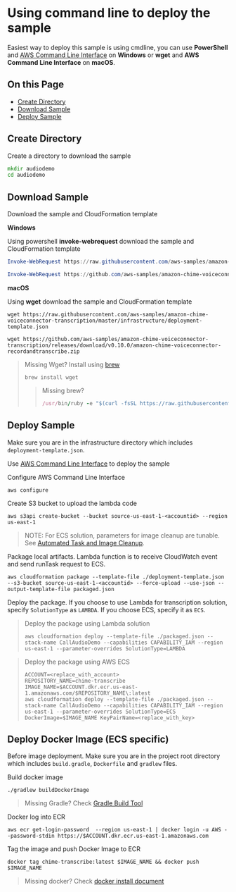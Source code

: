 # Using command line to deploy the sample

Easiest way to deploy this sample is using cmdline, you can use **PowerShell** and [AWS Command Line Interface](https://aws.amazon.com/cli/) on **Windows** or **wget** and **AWS Command Line Interface** on **macOS**.

## On this Page
- [Create Directory](#create-directory)
- [Download Sample](#download-sample)
- [Deploy Sample](#deploy-sample)

## Create Directory

Create a directory to download the sample
```bat
mkdir audiodemo
cd audiodemo
```

## Download Sample

Download the sample and CloudFormation template

**Windows**

Using powershell **invoke-webrequest** download the sample and CloudFormation template

```powershell
Invoke-WebRequest https://raw.githubusercontent.com/aws-samples/amazon-chime-voiceconnector-transcription/master/infrastructure/deployment-template.json -OutFile deployment-template.json
```
```powershell
Invoke-WebRequest https://github.com/aws-samples/amazon-chime-voiceconnector-transcription/releases/download/v0.10.0/amazon-chime-voiceconnector-recordandtranscribe.zip -OutFile amazon-chime-voiceconnector-recordandtranscribe.zip
```

**macOS**

Using **wget** download the sample and CloudFormation template

```
wget https://raw.githubusercontent.com/aws-samples/amazon-chime-voiceconnector-transcription/master/infrastructure/deployment-template.json
```
```
wget https://github.com/aws-samples/amazon-chime-voiceconnector-transcription/releases/download/v0.10.0/amazon-chime-voiceconnector-recordandtranscribe.zip
```
> Missing Wget? Install using [brew](https://brew.sh/)
>```
>brew install wget
>```
>> Missing brew?
>>```ruby
>>/usr/bin/ruby -e "$(curl -fsSL https://raw.githubusercontent.com/Homebrew/install/master/install)"
>>```

## Deploy Sample
Make sure you are in the infrastructure directory which includes `deployment-template.json`.

Use [AWS Command Line Interface](https://aws.amazon.com/cli/) to deploy the sample

Configure AWS Command Line Interface
```
aws configure
```

Create S3 bucket to upload the lambda code
```
aws s3api create-bucket --bucket source-us-east-1-<accountid> --region us-east-1
```

> NOTE: For ECS solution, parameters for image cleanup are tunable. See [Automated Task and Image Cleanup](https://docs.aws.amazon.com/AmazonECS/latest/developerguide/automated_image_cleanup.html).

Package local artifacts. Lambda function is to receive CloudWatch event and send runTask request to ECS.
```
aws cloudformation package --template-file ./deployment-template.json --s3-bucket source-us-east-1-<accountid> --force-upload --use-json --output-template-file packaged.json
```

Deploy the package. If you choose to use Lambda for transcription solution, specify `SolutionType` as `LAMBDA`. If you choose ECS, specify it as `ECS`. 

> Deploy the package using Lambda solution
>```
>aws cloudformation deploy --template-file ./packaged.json --stack-name CallAudioDemo --capabilities CAPABILITY_IAM --region us-east-1 --parameter-overrides SolutionType=LAMBDA
>```

> Deploy the package using AWS ECS
>```
>ACCOUNT=<replace_with_account>
>REPOSITORY_NAME=chime-transcribe
>IMAGE_NAME=$ACCOUNT.dkr.ecr.us-east-1.amazonaws.com/$REPOSITORY_NAME\:latest
>aws cloudformation deploy --template-file ./packaged.json --stack-name CallAudioDemo --capabilities CAPABILITY_IAM --region us-east-1 --parameter-overrides SolutionType=ECS DockerImage=$IMAGE_NAME KeyPairName=<replace_with_key>
>```

## Deploy Docker Image (ECS specific)
Before image deployment. Make sure you are in the project root directory which includes `build.gradle`, `Dockerfile` and `gradlew` files.

Build docker image
```
./gradlew buildDockerImage
```
> Missing Gradle? Check [Gradle Build Tool](https://gradle.org)

Docker log into ECR
```
aws ecr get-login-password  --region us-east-1 | docker login -u AWS --password-stdin https://$ACCOUNT.dkr.ecr.us-east-1.amazonaws.com 
```

Tag the image and push Docker Image to ECR
```
docker tag chime-transcribe:latest $IMAGE_NAME && docker push $IMAGE_NAME
```
> Missing docker?
> Check [docker install document](https://docs.docker.com/install/)